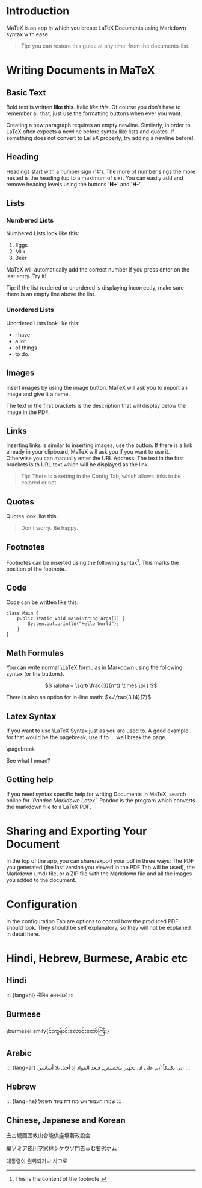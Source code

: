 # Introduction
MaTeX is an app in which you create LaTeX Documents using Markdown syntax with ease.

> Tip: you can restore this guide at any time, from the documents-list.

# Writing Documents in MaTeX

## Basic Text
Bold text is written **like this**. Italic *like this*.
Of course you don't have to remember all that, just use the formatting buttons when ever you want.

Creating a new paragraph requires an empty newline.
Similarly, in order to LaTeX often expects a newline before syntax like lists and quotes.
If something does not convert to LaTeX properly, try adding a newline before!.

## Heading
Headings start with a number sign ('#'). The more of number sings the more nested is the heading (up to a maximum of six).
You can easily add and remove heading levels using the buttons '**H+**' and '**H-**'.

## Lists
### Numbered Lists
Numbered Lists look like this:

1. Eggs
2. Milk
3. Beer

MaTeX will automatically add the correct number if you press enter on the last entry. Try it!

Tip: if the list (ordered or unordered is displaying incorrectly, make sure there is an empty line above the list.

### Unordered Lists
Unordered Lists look like this:

- I have
- a lot
- of things
- to do.

## Images
Insert images by using the image button. MaTeX will ask you to import an image and give it a name.

The text in the first brackets is the description that will display below the image in the PDF.

## Links
Inserting links is similar to inserting images; use the button. If there is a link already in your clipboard, MaTeX will ask you if you want to use it.
Otherwise you can manually enter the URL Address.
The text in the first brackets is th URL text which will be displayed as the link.

> Tip: There is a setting in the Config Tab, which allows links to be colored or not.

## Quotes
Quotes look like this.

> Don't worry. Be happy.

## Footnotes
Footnotes can be inserted using the following syntax[^1]. This marks the position of the footnote.

[^1]: This is the content of the footnote.


## Code
Code can be written like this:
```
class Main {
    public static void main(String args[]) {
        System.out.println("Hello World");
    }
}
```

## Math Formulas
You can write normal \LaTeX formulas in Markdown using the following syntax (or the buttons).

$$
\alpha = \sqrt{\frac{3}{n^t} \times \pi }
$$

There is also an option for in-line math: $x=\frac{3.14}{7}$

## Latex Syntax
If you want to use \LaTeX Syntax just as you are used to. A good example for that would be the pagebreak;
use it to ... well break the page.

\pagebreak

See what I mean?

## Getting help
If you need syntax specific help for writing Documents in MaTeX, search online for *'Pandoc Markdown Latex'*.
Pandoc is the program which converts the markdown file to a LaTeX PDF.

# Sharing and Exporting Your Document
In the top of the app, you can share/export your pdf in three ways: The PDF you generated (the last version you viewed in the PDF Tab will be used),
the Markdown (.md) file, or a ZIP file with the Markdown file and all the images you added to the document.


# Configuration
In the configuration Tab are options to control how the produced PDF should look.
They should be self explanatory, so they will not be explained in detail here.

# Hindi, Hebrew, Burmese, Arabic etc

## Hindi

::: {lang=hi}
सीमित समस्याओ
:::

## Burmese

\burmeseFamily{င်းကွန်းင်းလောင်းတော်ကြီး}

## Arabic

::: {lang=ar}
عى تكتيكاً أن, على ان تجهيز بتخصيص, فبعد المواد إذ أخذ. بلا أساسي
:::

## Hebrew

::: {lang=he}
שנורו העמוד ויש מה דת צעד חשמל
:::

## Chinese, Japanese and Korean

去古続画囲教山合能供座壌著政設会

編ソミア夜川ヲ家林シケウソ門告ゅむ要劣ホム

대통령이 궐위되거나 사고로
